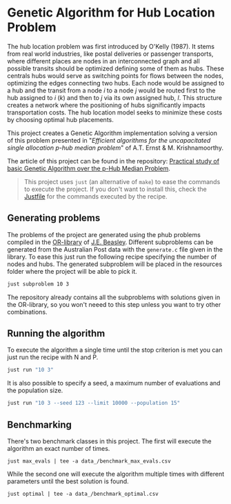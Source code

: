 # Genetic Algorithm for Hub Location Problem

The hub location problem was first introduced by O'Kelly (1987). It stems from real world industries, like postal
deliveries or passenger transports, where different places are nodes in an interconnected graph and all possible
transits should be optimized defining some of them as hubs. These centrals hubs would serve as switching points for
flows between the nodes, optimizing the edges connecting two hubs. Each node would be assigned to a hub and the transit
from a node *i* to a node *j* would be routed first to the hub assigned to *i* (*k*) and then to *j* via its own 
assigned hub, *l*. This structure creates a network where the positioning of hubs significantly impacts transportation
costs. The hub location model seeks to minimize these costs by choosing optimal hub placements.

This project creates a Genetic Algorithm implementation solving a version of this problem presented in "*Efficient 
algorithms for the uncapacitated single allocation p-hub median problem*" of A.T. Ernst & M. Krishnamoorthy.

The article of this project can be found in the repository: [Practical study of basic Genetic Algorithm over the
p-Hub Median Problem](./Practical_study_of_basic_Genetic_Algorithm_over_the_p-Hub_Median_Problem.pdf).

> This project uses `just` (an alternative of `make`) to ease the commands to execute the project. If you don't want to 
> install this, check the [Justfile](./Justfile) for the commands executed by the recipe.

## Generating problems

The problems of the project are generated using the phub problems compiled in the 
[OR-library](https://people.brunel.ac.uk/~mastjjb/jeb/orlib/phubinfo.html) of
[J.E. Beasley](http://people.brunel.ac.uk/~mastjjb/jeb/jeb.html). Different subproblems  can be generated from the
Australian Post data with the `generate.c` file given in the library. To ease this just run the following recipe
specifying the number of nodes and hubs. The generated subproblem will be placed in the resources folder where the
project will be able to pick it.

```sh
just subproblem 10 3
```

The repository already contains all the subproblems with solutions given in the OR-library, so you won't neeed to this
step unless you want to try other combinations.

## Running the algorithm

To execute the algorithm a single time until the stop criterion is met you can just run the recipe with N and P.

```sh
just run "10 3"
```

It is also possible to specify a seed, a maximum number of evaluations and the population size.

```sh
just run "10 3 --seed 123 --limit 10000 --population 15"
```

## Benchmarking

There's two benchmark classes in this project. The first will execute the algorithm an exact number of times.

```shell
just max_evals | tee -a data_/benchmark_max_evals.csv
```

While the second one will execute the algorithm multiple times with different parameters until the best solution is
found.

```shell
just optimal | tee -a data_/benchmark_optimal.csv
```
